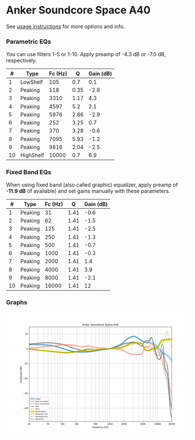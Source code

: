 # Anker Soundcore Space A40
See [usage instructions](https://github.com/jaakkopasanen/AutoEq#usage) for more options and info.

### Parametric EQs
You can use filters 1-5 or 1-10. Apply preamp of -4.3 dB or -7.0 dB, respectively.

|   # | Type      |   Fc (Hz) |    Q |   Gain (dB) |
|-----|-----------|-----------|------|-------------|
|   1 | LowShelf  |       105 | 0.7  |         0.1 |
|   2 | Peaking   |       118 | 0.35 |        -2.6 |
|   3 | Peaking   |      3310 | 1.17 |         4.3 |
|   4 | Peaking   |      4597 | 5.2  |         2.1 |
|   5 | Peaking   |      5976 | 2.86 |        -2.9 |
|   6 | Peaking   |       252 | 3.25 |         0.7 |
|   7 | Peaking   |       370 | 3.28 |        -0.6 |
|   8 | Peaking   |      7095 | 5.93 |        -1.2 |
|   9 | Peaking   |      9816 | 2.04 |        -2.5 |
|  10 | HighShelf |     10000 | 0.7  |         6.9 |

### Fixed Band EQs
When using fixed band (also called graphic) equalizer, apply preamp of **-11.9 dB** (if available) and set gains manually with these parameters.

|   # | Type    |   Fc (Hz) |    Q |   Gain (dB) |
|-----|---------|-----------|------|-------------|
|   1 | Peaking |        31 | 1.41 |        -0.6 |
|   2 | Peaking |        62 | 1.41 |        -1.5 |
|   3 | Peaking |       125 | 1.41 |        -2.5 |
|   4 | Peaking |       250 | 1.41 |        -1.3 |
|   5 | Peaking |       500 | 1.41 |        -0.7 |
|   6 | Peaking |      1000 | 1.41 |        -0.3 |
|   7 | Peaking |      2000 | 1.41 |         1.4 |
|   8 | Peaking |      4000 | 1.41 |         3.9 |
|   9 | Peaking |      8000 | 1.41 |        -2.1 |
|  10 | Peaking |     16000 | 1.41 |        12   |

### Graphs
![](./Anker%20Soundcore%20Space%20A40.png)
